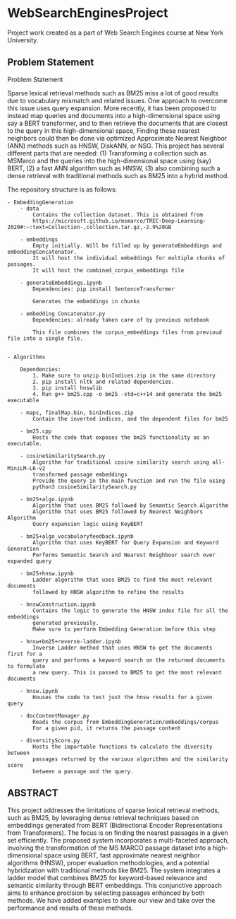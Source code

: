 # WebSearchEnginesProject
Project work created as a part of Web Search Engines course at New York University.

## Problem Statement

Problem Statement

Sparse lexical retrieval methods such as BM25 miss a lot of good results due to vocabulary mismatch and related issues. One approach to overcome this issue uses query expansion. More recently, it has been proposed to instead map queries and documents into a high-dimensional space using say a BERT transformer, and to then retrieve the documents that are closest to the query in this high-dimensional space, Finding these nearest neighbors could then be done via optimized Approximate Nearest Neighbor (ANN) methods such as HNSW, DiskANN, or NSG. This project has several different parts that are needed: (1) Transforming a collection such as MSMarco and the queries into the high-dimensional space using (say) BERT, (2) a fast ANN algorithm such as HNSW, (3) also combining such a dense retrieval with traditional methods such as BM25 into a hybrid method. 


The repository structure is as follows:

    - EmbeddingGeneration
        - data
            Contains the collection dataset. This is obtained from 
            https://microsoft.github.io/msmarco/TREC-Deep-Learning-2020#:~:text=Collection-,collection.tar.gz,-2.9%20GB 

        - embeddings
            Empty initially. Will be filled up by generateEmbeddings and embeddingConcatenator. 
            It will host the individual embeddings for multiple chunks of passages. 
            It will host the combined_corpus_embeddings file
    
        - generateEmbeddings.ipynb
            Dependencies: pip install SentenceTransformer

            Generates the embeddings in chunks
        
        - embedding Concatenator.py
            Dependencies: already taken care of by previous notebook

            This file combines the corpus_embeddings files from previoud file into a single file.


    - Algorithms
        
        Dependencies: 
            1. Make sure to unzip binIndices.zip in the same directory
            2. pip install nltk and related dependencies.
            3. pip install hnswlib
            4. Run g++ bm25.cpp -o bm25 -std=c++14 and generate the bm25 executable
        
        - maps, finalMap.bin, binIndices.zip
            Contain the inverted indices, and the dependent files for bm25
        
        - bm25.cpp
            Hosts the code that exposes the bm25 functionality as an executable. 
        
        - cosineSimilaritySearch.py
            Algorithm for traditional cosine similarity search using all-MiniLM-L6-v2 
            transformed passage embeddings
            Provide the query in the main function and run the file using 
            python3 cosineSimilaritySearch.py

        - bm25+algo.ipynb
            Algorithm that uses BM25 followed by Semantic Search Algorithm
            Algorithm that uses BM25 followed by Nearest Neighbors Algorithm
            Query expansion logic using KeyBERT
        
        - bm25+algo_vocabularyfeedback.ipynb
            Algorithm that uses KeyBERT for Query Expansion and Keyword Generation
            Performs Semantic Search and Nearest Neighbour search over expanded query
        
        - bm25+hnsw.ipynb
            Ladder algorithm that uses BM25 to find the most relevant documents 
            followed by HNSW algorithm to refine the results

        - hnswConstruction.ipynb
            Contains the logic to generate the HNSW index file for all the embeddings 
            generated previously. 
            Make sure to perform Embedding Generation before this step

        - hnsw+bm25+reverse-ladder.ipynb
            Inverse Ladder method that uses HNSW to get the documents first for a 
            query and performs a keyword search on the returned documents to formulate 
            a new query. This is passed to BM25 to get the most relevant documents
        
        - hnsw.ipynb
            Houses the code to test just the hnsw results for a given query
        
        - docContentManager.py
            Reads the corpus from EmbeddingGeneration/embeddings/corpus
            For a given pid, it returns the passage content
        
        - diversityScore.py
            Hosts the importable functions to calculate the diversity between 
            passages returned by the various algorithms and the similarity score 
            between a passage and the query.
        


 ## ABSTRACT        
This project addresses the limitations of sparse lexical retrieval methods, such as BM25, by leveraging dense retrieval techniques based on embeddings generated from BERT (Bidirectional Encoder Representations from Transformers). The focus is on finding the nearest passages in a given set efficiently. The proposed system incorporates a multi-faceted approach, involving the transformation of the MS MARCO passage dataset into a high-dimensional space using BERT, fast approximate nearest neighbor algorithms (HNSW), proper evaluation methodologies, and a potential hybridization with traditional methods like BM25. The system integrates a ladder model that combines BM25 for keyword-based relevance and semantic similarity through BERT embeddings. This conjunctive approach aims to enhance precision by selecting passages enhanced by both methods. We have added examples to share our view and take over the performance and results of these methods. 



